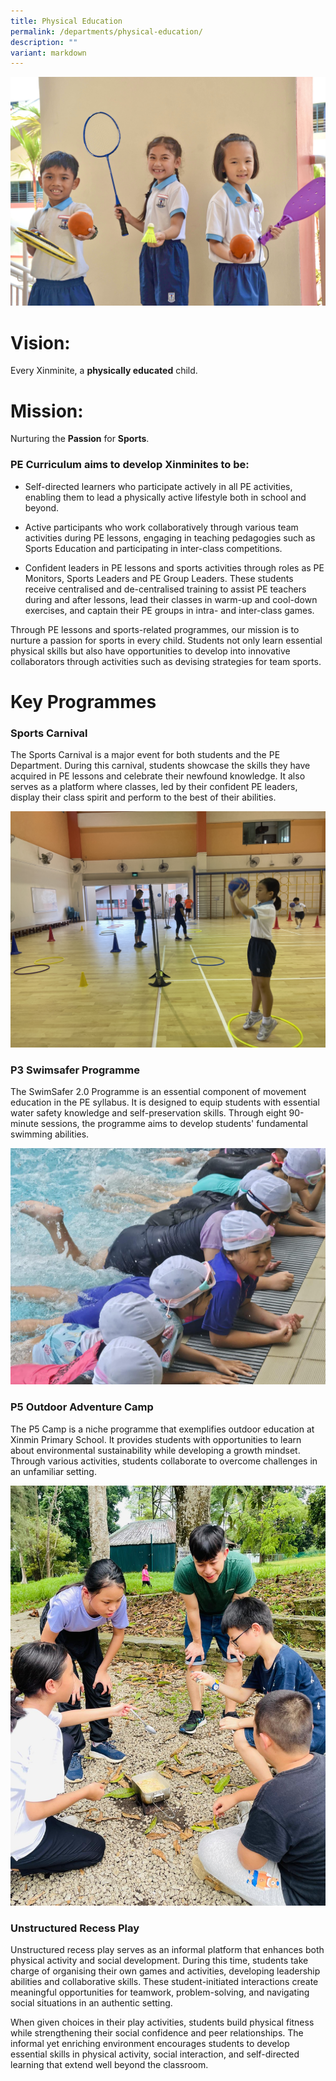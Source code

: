 ```yaml
---
title: Physical Education
permalink: /departments/physical-education/
description: ""
variant: markdown
---
```

![](/images/Department%20Pics/pe%20dept%20s.jpg)


# **Vision:**

Every Xinminite, a **physically educated** child.

# **Mission:**

Nurturing the **Passion** for **Sports**.

### PE Curriculum aims to develop Xinminites to be:

* Self-directed learners who participate actively in all PE activities, enabling them to lead a physically active lifestyle both in school and beyond.

* Active participants who work collaboratively through various team activities during PE lessons, engaging in teaching pedagogies such as Sports Education and participating in inter-class competitions.

* Confident leaders in PE lessons and sports activities through roles as PE Monitors, Sports Leaders and PE Group Leaders. These students receive centralised and de-centralised training to assist PE teachers during and after lessons, lead their classes in warm-up and cool-down exercises, and captain their PE groups in intra- and inter-class games.

Through PE lessons and sports-related programmes, our mission is to nurture a passion for sports in every child. Students not only learn essential physical skills but also have opportunities to develop into innovative collaborators through activities such as devising strategies for team sports.


# **Key Programmes**

### Sports Carnival

The Sports Carnival is a major event for both students and the PE Department. During this carnival, students showcase the skills they have acquired in PE lessons and celebrate their newfound knowledge. It also serves as a platform where classes, led by their confident PE leaders, display their class spirit and perform to the best of their abilities.

![](/images/Sports_Carnival_2.jpg)

### P3 Swimsafer Programme

The SwimSafer 2.0 Programme is an essential component of movement education in the PE syllabus. It is designed to equip students with essential water safety knowledge and self-preservation skills. Through eight 90-minute sessions, the programme aims to develop students' fundamental swimming abilities.

![](/images/SwimSafer1.jpg)

### P5 Outdoor Adventure Camp

The P5 Camp is a niche programme that exemplifies outdoor education at Xinmin Primary School. It provides students with opportunities to learn about environmental sustainability while developing a growth mindset. Through various activities, students collaborate to overcome challenges in an unfamiliar setting.

![](/images/P5_Camp_2__new_.jpg)


### **Unstructured Recess Play**

Unstructured recess play serves as an informal platform that enhances both physical activity and social development. During this time, students take charge of organising their own games and activities, developing leadership abilities and collaborative skills. These student-initiated interactions create meaningful opportunities for teamwork, problem-solving, and navigating social situations in an authentic setting. 

When given choices in their play activities, students build physical fitness while strengthening their social confidence and peer relationships. The informal yet enriching environment encourages students to develop essential skills in physical activity, social interaction, and self-directed learning that extend well beyond the classroom.